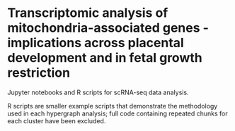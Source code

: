 # Transcriptomic analysis of mitochondria-associated genes - implications across placental development and in fetal growth restriction 

Jupyter notebooks and R scripts for scRNA-seq data analysis.

R scripts are smaller example scripts that demonstrate the methodology used in each hypergraph analysis; full code containing repeated chunks for each cluster have been excluded.
